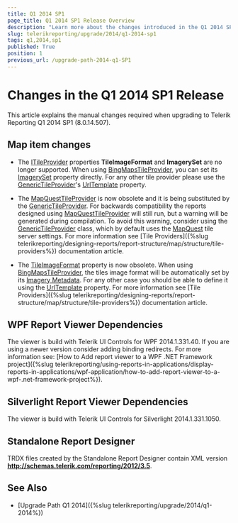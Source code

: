 ```yaml
---
title: Q1 2014 SP1
page_title: Q1 2014 SP1 Release Overview 
description: "Learn more about the changes introduced in the Q1 2014 SP1 Telerik Reporting release, as well as the required dependencies to use each product."
slug: telerikreporting/upgrade/2014/q1-2014-sp1
tags: q1,2014,sp1
published: True
position: 1
previous_url: /upgrade-path-2014-q1-SP1
---
```


# Changes in the Q1 2014 SP1 Release

This article explains the manual changes required when upgrading to Telerik Reporting Q1 2014 SP1 (8.0.14.507).

## Map item changes

* The [ITileProvider](/reporting/api/Telerik.Reporting.ITileProvider) properties __TileImageFormat__ and __ImagerySet__ are no longer supported. When using [BingMapsTileProvider](/reporting/api/Telerik.Reporting.BingMapsTileProvider), you can set its [ImagerySet](/reporting/api/Telerik.Reporting.BingMapsTileProvider#Telerik_Reporting_BingMapsTileProvider_ImagerySet) property directly. For any other tile provider please use the [GenericTileProvider](/reporting/api/Telerik.Reporting.GenericTileProvider)'s [UrlTemplate](/reporting/api/Telerik.Reporting.GenericTileProvider#Telerik_Reporting_GenericTileProvider_UrlTemplate) property. 

* The [MapQuestTileProvider](/reporting/api/Telerik.Reporting.MapQuestTileProvider) is now obsolete and it is being substituted by the [GenericTileProvider](/reporting/api/Telerik.Reporting.GenericTileProvider). For backwards compatibility the reports designed using [MapQuestTileProvider](/reporting/api/Telerik.Reporting.MapQuestTileProvider) will still run, but a warning will be generated during compilation. To avoid this warning, consider using the [GenericTileProvider](/reporting/api/Telerik.Reporting.GenericTileProvider) class, which by default uses the [MapQuest](http://www.mapquest.com/) tile server settings. For more information see [Tile Providers]({%slug telerikreporting/designing-reports/report-structure/map/structure/tile-providers%}) documentation article. 

* The [TileImageFormat](/reporting/api/Telerik.Reporting.TileProvider#Telerik_Reporting_TileProvider_TileImageFormat) property is now obsolete. When using [BingMapsTileProvider](/reporting/api/Telerik.Reporting.BingMapsTileProvider), the tiles image format will be automatically set by its [Imagery Metadata](http://msdn.microsoft.com/en-us/library/ff701712.aspx). For any other case you should be able to define it using the [UrlTemplate](/reporting/api/Telerik.Reporting.GenericTileProvider#Telerik_Reporting_GenericTileProvider_UrlTemplate) property. For more information see [Tile Providers]({%slug telerikreporting/designing-reports/report-structure/map/structure/tile-providers%}) documentation article. 

## WPF Report Viewer Dependencies

The viewer is build with Telerik UI Controls for WPF 2014.1.331.40. If you are using a newer version consider adding binding redirects. For more information see: [How to Add report viewer to a WPF .NET Framework project]({%slug telerikreporting/using-reports-in-applications/display-reports-in-applications/wpf-application/how-to-add-report-viewer-to-a-wpf-.net-framework-project%}).

## Silverlight Report Viewer Dependencies

The viewer is build with Telerik UI Controls for Silverlight 2014.1.331.1050. 

## Standalone Report Designer

TRDX files created by the Standalone Report Designer contain XML version __http://schemas.telerik.com/reporting/2012/3.5__. 

## See Also

* [Upgrade Path Q1 2014]({%slug telerikreporting/upgrade/2014/q1-2014%})
